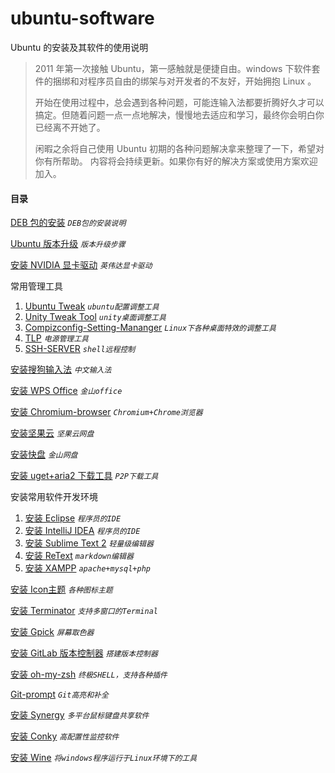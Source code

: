 # ubuntu-software
Ubuntu 的安装及其软件的使用说明
> 2011 年第一次接触 Ubuntu，第一感触就是便捷自由。windows 下软件套件的捆绑和对程序员自由的绑架与对开发者的不友好，开始拥抱 Linux 。   
>
> 开始在使用过程中，总会遇到各种问题，可能连输入法都要折腾好久才可以搞定。但随着问题一点一点地解决，慢慢地去适应和学习，最终你会明白你已经离不开她了。   
>
> 闲暇之余将自己使用 Ubuntu 初期的各种问题解决拿来整理了一下，希望对你有所帮助。
> 内容将会持续更新。如果你有好的解决方案或使用方案欢迎加入。


#### 目录
[DEB 包的安装](./documents/deb.md) *`DEB包的安装说明`*

[Ubuntu 版本升级](./documents/upgrade.md) *`版本升级步骤`*

[安装 NVIDIA 显卡驱动](./documents/nvidia.md) *`英伟达显卡驱动`*

常用管理工具

1. [Ubuntu Tweak](./documents/ubuntu-tweak.md) *`ubuntu配置调整工具`*
2. [Unity Tweak Tool](./documents/unity-tweak-tool.md) *`unity桌面调整工具`*
3. [Compizconfig-Setting-Mananger](./documents/compizconfig-setting-mananger.md) *`Linux下各种桌面特效的调整工具`*
4. [TLP](./documents/tlp.md) *`电源管理工具`*
5. [SSH-SERVER](./documents/ssh-server.md) *`shell远程控制`*

[安装搜狗输入法](./documents/input-method.md) *`中文输入法`*

[安装 WPS Office](./documents/wps-office.md) *`金山office`*

[安装 Chromium-browser](./documents/chromium-browser.md) *`Chromium+Chrome浏览器`*

[安装坚果云](./documents/nutstore.md) *`坚果云网盘`*

[安装快盘](./documents/kuaipan.md) *`金山网盘`*

[安装 uget+aria2 下载工具](./documents/uget+aria2.md) *`P2P下载工具`*

安装常用软件开发环境

1. [安装 Eclipse](./documents/eclipse.md) *`程序员的IDE`*
2. [安装 IntelliJ IDEA](./documents/intellij-idea.md) *`程序员的IDE`*
3. [安装 Sublime Text 2](./documents/sublime-text-2.md) *`轻量级编辑器`*
4. [安装 ReText](./documents/retext.md) *`markdown编辑器`*
5. [安装 XAMPP](./documents/xampp.md) *`apache+mysql+php`*


[安装 Icon主题](./documents/icon-theme.md) *`各种图标主题`*

[安装 Terminator](./documents/terminator.md) *`支持多窗口的Terminal`*

[安装 Gpick](./documents/gpick.md) *`屏幕取色器`*

[安装 GitLab 版本控制器](./documents/gitlab.md) *`搭建版本控制器`*

[安装 oh-my-zsh](./documents/oh-my-zsh.md) *`终极SHELL，支持各种插件`*

[Git-prompt](./documents/git-prompt.md) *`Git高亮和补全`*

[安装 Synergy](./documents/synergy.md) *`多平台鼠标键盘共享软件`*

[安装 Conky](./documents/conky.md) *`高配置性监控软件`*

[安装 Wine](./documents/wine.md) *`将windows程序运行于Linux环境下的工具`*